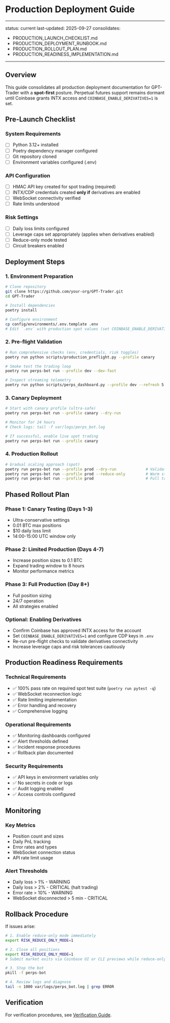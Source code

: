# Production Deployment Guide

---
status: current
last-updated: 2025-09-27
consolidates:
  - PRODUCTION_LAUNCH_CHECKLIST.md
  - PRODUCTION_DEPLOYMENT_RUNBOOK.md
  - PRODUCTION_ROLLOUT_PLAN.md
  - PRODUCTION_READINESS_IMPLEMENTATION.md
---

## Overview

This guide consolidates all production deployment documentation for GPT-Trader with a **spot-first** posture. Perpetual futures support remains dormant until Coinbase grants INTX access and `COINBASE_ENABLE_DERIVATIVES=1` is set.

## Pre-Launch Checklist

### System Requirements
- [ ] Python 3.12+ installed
- [ ] Poetry dependency manager configured
- [ ] Git repository cloned
- [ ] Environment variables configured (.env)

### API Configuration
- [ ] HMAC API key created for spot trading (required)
- [ ] INTX/CDP credentials created **only if** derivatives are enabled
- [ ] WebSocket connectivity verified
- [ ] Rate limits understood

### Risk Settings
- [ ] Daily loss limits configured
- [ ] Leverage caps set appropriately (applies when derivatives enabled)
- [ ] Reduce-only mode tested
- [ ] Circuit breakers enabled

## Deployment Steps

### 1. Environment Preparation
```bash
# Clone repository
git clone https://github.com/your-org/GPT-Trader.git
cd GPT-Trader

# Install dependencies
poetry install

# Configure environment
cp config/environments/.env.template .env
# Edit `.env` with production spot values (set COINBASE_ENABLE_DERIVATIVES=0 unless INTX approved)
```

### 2. Pre-flight Validation
```bash
# Run comprehensive checks (env, credentials, risk toggles)
poetry run python scripts/production_preflight.py --profile canary

# Smoke test the trading loop
poetry run perps-bot run --profile dev --dev-fast

# Inspect streaming telemetry
poetry run python scripts/perps_dashboard.py --profile dev --refresh 5 --window-min 5
```

### 3. Canary Deployment
```bash
# Start with canary profile (ultra-safe)
poetry run perps-bot run --profile canary --dry-run

# Monitor for 24 hours
# Check logs: tail -f var/logs/perps_bot.log

# If successful, enable live spot trading
poetry run perps-bot run --profile canary
```

### 4. Production Rollout
```bash
# Gradual scaling approach (spot)
poetry run perps-bot run --profile prod --dry-run             # Validate config under prod settings
poetry run perps-bot run --profile prod --reduce-only         # Warm start with exits only
poetry run perps-bot run --profile prod                       # Full trading once stable
```

## Phased Rollout Plan

### Phase 1: Canary Testing (Days 1-3)
- Ultra-conservative settings
- 0.01 BTC max positions
- $10 daily loss limit
- 14:00-15:00 UTC window only

### Phase 2: Limited Production (Days 4-7)
- Increase position sizes to 0.1 BTC
- Expand trading window to 8 hours
- Monitor performance metrics

### Phase 3: Full Production (Day 8+)
- Full position sizing
- 24/7 operation
- All strategies enabled

### Optional: Enabling Derivatives
- Confirm Coinbase has approved INTX access for the account
- Set `COINBASE_ENABLE_DERIVATIVES=1` and configure CDP keys in `.env`
- Re-run pre-flight checks to validate derivatives connectivity
- Increase leverage caps and risk tolerances cautiously

## Production Readiness Requirements

### Technical Requirements
- ✅ 100% pass rate on required spot test suite (`poetry run pytest -q`)
- ✅ WebSocket reconnection logic
- ✅ Rate limiting implementation
- ✅ Error handling and recovery
- ✅ Comprehensive logging

### Operational Requirements
- ✅ Monitoring dashboards configured
- ✅ Alert thresholds defined
- ✅ Incident response procedures
- ✅ Rollback plan documented

### Security Requirements
- ✅ API keys in environment variables only
- ✅ No secrets in code or logs
- ✅ Audit logging enabled
- ✅ Access controls configured

## Monitoring

### Key Metrics
- Position count and sizes
- Daily PnL tracking
- Error rates and types
- WebSocket connection status
- API rate limit usage

### Alert Thresholds
- Daily loss > 1% - WARNING
- Daily loss > 2% - CRITICAL (halt trading)
- Error rate > 10% - WARNING
- WebSocket disconnected > 5 min - CRITICAL

## Rollback Procedure

If issues arise:
```bash
# 1. Enable reduce-only mode immediately
export RISK_REDUCE_ONLY_MODE=1

# 2. Close all positions
export RISK_REDUCE_ONLY_MODE=1
# Submit market exits via Coinbase UI or CLI previews while reduce-only is active.

# 3. Stop the bot
pkill -f perps-bot

# 4. Review logs and diagnose
tail -n 1000 var/logs/perps_bot.log | grep ERROR
```

## Verification

For verification procedures, see [Verification Guide](verification.md).
